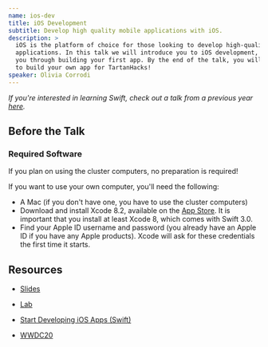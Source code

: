 ```yaml
---
name: ios-dev
title: iOS Development
subtitle: Develop high quality mobile applications with iOS.
description: >
  iOS is the platform of choice for those looking to develop high-quality mobile
  applications. In this talk we will introduce you to iOS development, and walk
  you through building your first app. By the end of the talk, you will be able
  to build your own app for TartanHacks!
speaker: Olivia Corrodi
---
```


_If you're interested in learning Swift, check out a talk from a previous year [here](../swift/)._

## Before the Talk

### Required Software

If you plan on using the cluster computers, no preparation is required!

If you want to use your own computer, you'll need the following:

- A Mac (if you don't have one, you have to use the cluster computers)
- Download and install Xcode 8.2, available on the [App Store][xcode]. It is
    important that you install at least Xcode 8, which comes with Swift 3.0.
- Find your Apple ID username and password (you already have an Apple ID if you
    have any Apple products). Xcode will ask for these credentials the first
    time it starts.

## Resources

- [Slides][slides]
- [Lab][lab]

- [Start Developing iOS Apps (Swift)][guide]
- [WWDC20][wwdc]

[xcode]: https://itunes.apple.com/us/app/xcode/id497799835?mt=12
[ios]: http://scottylabs.org/IntroToSwift/ios.html
[slides]: https://docs.google.com/presentation/d/11QDgxvQBTca0QhOPJvwIWtolODhvOEouy5GYpiP4IQA/edit?usp=sharing
[lab]: https://github.com/ocorrodi/SLDiningInfo-starter_code
[guide]: https://developer.apple.com/library/archive/referencelibrary/GettingStarted/DevelopiOSAppsSwift/
[wwdc]: https://developer.apple.com/videos/